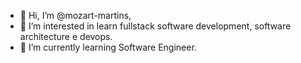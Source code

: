 - 👋 Hi, I’m @mozart-martins,
- 👀 I’m interested in learn fullstack software development, software architecture e devops.
- 🌱 I’m currently learning Software Engineer.

<!---
mozart-martins/mozart-martins is a ✨ special ✨ repository because its `README.md` (this file) appears on your GitHub profile.
You can click the Preview link to take a look at your changes.
--->
